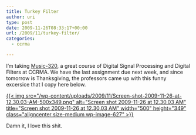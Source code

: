 ```yaml
---
title: Turkey Filter
author: uri
type: post
date: 2009-11-26T08:33:17+00:00
url: /2009/11/turkey-filter/
categories:
  - ccrma

---
```

I&#8217;m taking [Music-320][1], a great course of Digital Signal Processing and Digital Filters at CCRMA. We have the last assignment due next week, and since tomorrow is Thanksgiving, the professors came up with this funny excersice that I copy here below.

[{{< img src="/wp-content/uploads/2009/11/Screen-shot-2009-11-26-at-12.30.03-AM-500x349.png" alt="Screen shot 2009-11-26 at 12.30.03 AM" title="Screen shot 2009-11-26 at 12.30.03 AM" width="500" height="349" class="aligncenter size-medium wp-image-627" >}}][2]

Damn it, I love this shit.

 [1]: https://ccrma.stanford.edu/courses/320/
 [2]: /wp-content/uploads/2009/11/Screen-shot-2009-11-26-at-12.30.03-AM.png